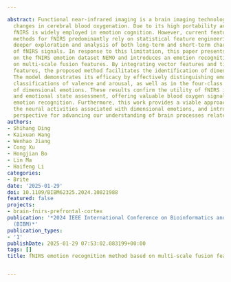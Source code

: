 ---
abstract: Functional near-infrared imaging is a brain imaging technology that measures
  changes in cerebral blood oxygenation. Due to its high portability and spatial resolution,
  fNIRS is widely employed in emotion cognition. However, current feature extraction
  methods for fNIRS predominantly rely on statistical feature engineering, often lacking
  deeper exploration and analysis of both long-term and short-term characteristics
  of fNIRS signals. In response to this limitation, this paper presents research conducted
  on the fNIRS emotion dataset NEMO and introduces an emotion recognition method based
  on multi-scale fusion features. By integrating vector features and time-delay embedding
  features, the proposed method facilitates the identification of dimensional emotions.
  The model demonstrates its efficacy by effectively distinguishing emotions in binary
  classifications of valence and arousal, as well as in the four-class classification
  of dimensional emotions. These results confirm the utility of fNIRS in emotion decoding
  and emotional state assessment, offering valuable blood oxygen signal features for
  emotion recognition. Furthermore, this work provides a viable approach for decoding
  the neural activities associated with dimensional emotions, and introduces a new
  perspective for advancing our understanding of brain processes related to emotion.
authors:
- Shihang Ding
- Kaixuan Wang
- Wenhao Jiang
- Cong Xu
- Hongjian Bo
- Lin Ma
- Haifeng Li
categories:
- Brite
date: '2025-01-29'
doi: 10.1109/BIBM62325.2024.10821988
featured: false
projects:
- brain-fnirs-prefrontal-cortex
publication: '*2024 IEEE International Conference on Bioinformatics and Biomedicine
  (BIBM)*'
publication_types:
- '1'
publishDate: 2025-01-29 07:53:02.083199+00:00
tags: []
title: fNIRS emotion recognition method based on multi-scale fusion features

---

